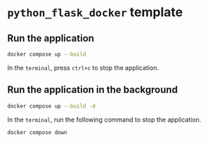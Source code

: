 # `python_flask_docker` template

## Run the application 

```bash
docker compose up --build
```

In the `terminal`, press `ctrl+c` to stop the application.

## Run the application in the background

```bash
docker compose up --build -d
```

In the `terminal`, run the following command to stop the application.

```bash
docker compose down
```

